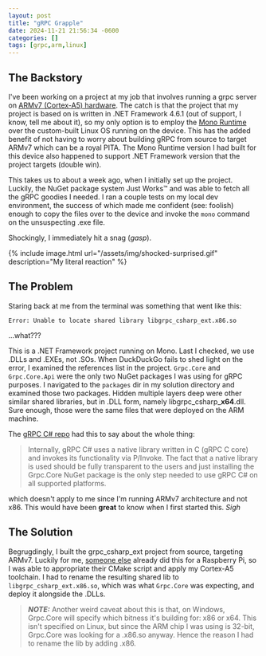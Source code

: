```yaml
---
layout: post
title: "gRPC Grapple"
date: 2024-11-21 21:56:34 -0600
categories: []
tags: [grpc,arm,linux]
---
```


## The Backstory

I've been working on a project at my job that involves running a grpc server on [ARMv7 (Cortex-A5) hardware](https://shop.emacinc.com/product/som-a5d35-system-on-module/). The catch is that the project that my project is based on is written in .NET Framework 4.6.1 (out of support, I know, tell me about it), so my only option is to employ the [Mono Runtime](https://www.mono-project.com/docs/advanced/runtime/) over the custom-built Linux OS running on the device. This has the added benefit of not having to worry about building gRPC from source to target ARMv7 which can be a royal PITA. The Mono Runtime version I had built for this device also happened to support .NET Framework version that the project targets (double win).

This takes us to about a week ago, when I initially set up the project. Luckily, the NuGet package system Just Works™ and was able to fetch all the gRPC goodies I needed. I ran a couple tests on my local dev environment, the success of which made me confident (see: foolish) enough to copy the files over to the device and invoke the `mono` command on the unsuspecting .exe file. 

Shockingly, I immediately hit a snag (*gasp*).

{% include image.html url="/assets/img/shocked-surprised.gif" description="My literal reaction" %}

## The Problem

Staring back at me from the terminal was something that went like this:
```shell
Error: Unable to locate shared library libgrpc_csharp_ext.x86.so
```

...what???

This is a .NET Framework project running on Mono. Last I checked, we use .DLLs and .EXEs, not .SOs. When DuckDuckGo fails to shed light on the error, I examined the references list in the project. `Grpc.Core` and `Grpc.Core.Api` were the only two NuGet packages I was using for gRPC purposes. I navigated to the `packages` dir in my solution directory and examined those two packages. Hidden multiple layers deep were other similar shared libraries, but in .DLL form, namely libgrpc_csharp_**x64**.dll. Sure enough, those were the same files that were deployed on the ARM machine.

The [gRPC C# repo](https://github.com/grpc/grpc/tree/v1.46.x/src/csharp) had this to say about the whole thing:

> Internally, gRPC C# uses a native library written in C (gRPC C core) and invokes its functionality via P/Invoke. The fact that a native library is used should be fully transparent to the users and just installing the Grpc.Core NuGet package is the only step needed to use gRPC C# on all supported platforms.

which doesn't apply to me since I'm running ARMv7 architecture and not x86. This would have been **great** to know when I first started this. *Sigh*

## The Solution

Begrugdingly, I built the grpc_csharp_ext project from source, targeting ARMv7. Luckily for me, [someone else](https://github.com/erikest/libgrpc_csharp_ext) already did this for a Raspberry Pi, so I was able to appropriate their CMake script and apply my Cortex-A5 toolchain. I had to rename the resulting shared lib to `libgrpc_csharp_ext.x86.so`, which was what `Grpc.Core` was expecting, and deploy it alongside the .DLLs. 

> **_NOTE:_** Another weird caveat about this is that, on Windows, Grpc.Core will specify which bitness it's building for: x86 or x64. This isn't specified on Linux, but since the ARM chip I was using is 32-bit, Grpc.Core was looking for a .x86.so anyway. Hence the reason I had to rename the lib by adding .x86.